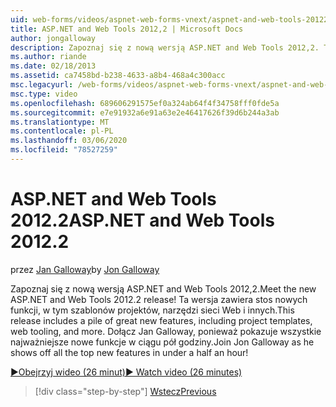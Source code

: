 ```yaml
---
uid: web-forms/videos/aspnet-web-forms-vnext/aspnet-and-web-tools-20122
title: ASP.NET and Web Tools 2012,2 | Microsoft Docs
author: jongalloway
description: Zapoznaj się z nową wersją ASP.NET and Web Tools 2012,2. Ta wersja zawiera stos nowych funkcji, w tym szablonów projektów, narzędzi sieci Web i innych. Jo...
ms.author: riande
ms.date: 02/18/2013
ms.assetid: ca7458bd-b238-4633-a8b4-468a4c300acc
msc.legacyurl: /web-forms/videos/aspnet-web-forms-vnext/aspnet-and-web-tools-20122
msc.type: video
ms.openlocfilehash: 689606291575ef0a324ab64f4f34758fff0fde5a
ms.sourcegitcommit: e7e91932a6e91a63e2e46417626f39d6b244a3ab
ms.translationtype: MT
ms.contentlocale: pl-PL
ms.lasthandoff: 03/06/2020
ms.locfileid: "78527259"
---
```

# <a name="aspnet-and-web-tools-20122"></a><span data-ttu-id="55e4d-105">ASP.NET and Web Tools 2012.2</span><span class="sxs-lookup"><span data-stu-id="55e4d-105">ASP.NET and Web Tools 2012.2</span></span>

<span data-ttu-id="55e4d-106">przez [Jan Galloway](https://github.com/jongalloway)</span><span class="sxs-lookup"><span data-stu-id="55e4d-106">by [Jon Galloway](https://github.com/jongalloway)</span></span>

<span data-ttu-id="55e4d-107">Zapoznaj się z nową wersją ASP.NET and Web Tools 2012,2.</span><span class="sxs-lookup"><span data-stu-id="55e4d-107">Meet the new ASP.NET and Web Tools 2012.2 release!</span></span> <span data-ttu-id="55e4d-108">Ta wersja zawiera stos nowych funkcji, w tym szablonów projektów, narzędzi sieci Web i innych.</span><span class="sxs-lookup"><span data-stu-id="55e4d-108">This release includes a pile of great new features, including project templates, web tooling, and more.</span></span> <span data-ttu-id="55e4d-109">Dołącz Jan Galloway, ponieważ pokazuje wszystkie najważniejsze nowe funkcje w ciągu pół godziny.</span><span class="sxs-lookup"><span data-stu-id="55e4d-109">Join Jon Galloway as he shows off all the top new features in under a half an hour!</span></span>

[<span data-ttu-id="55e4d-110">&#9654;Obejrzyj wideo (26 minut)</span><span class="sxs-lookup"><span data-stu-id="55e4d-110">&#9654; Watch video (26 minutes)</span></span>](https://channel9.msdn.com/Blogs/ASP-NET-Site-Videos/aspnet-and-web-tools-20122)

> [!div class="step-by-step"]
> [<span data-ttu-id="55e4d-111">Wstecz</span><span class="sxs-lookup"><span data-stu-id="55e4d-111">Previous</span></span>](getting-started-with-the-next-version-of-aspnet.md)
